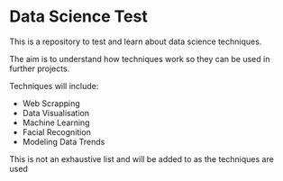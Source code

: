 # Data Science Test

This is a repository to test and learn about data science techniques. 

The aim is to understand how techniques work so they can be used in further projects.

Techniques will include:
- Web Scrapping
- Data Visualisation
- Machine Learning
- Facial Recognition
- Modeling Data Trends

This is not an exhaustive list and will be added to as the techniques are used
